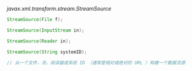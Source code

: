 *javax.xml.transform.stream.StreamSource*
```java
StreamSource(File f);

StreamSource(InputStream in);

StreamSource(Reader in);

StreamSource(String systemID);

// 从一个文件，流，阅读器或系统 ID （通常是相对或绝对的 URL ）构建一个数据流源

```